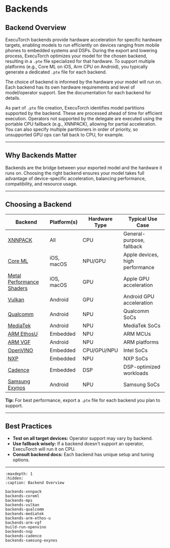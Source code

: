 # Backends

## Backend Overview

ExecuTorch backends provide hardware acceleration for specific hardware targets, enabling models to run efficiently on devices ranging from mobile phones to embedded systems and DSPs. During the export and lowering process, ExecuTorch optimizes your model for the chosen backend, resulting in a `.pte` file specialized for that hardware. To support multiple platforms (e.g., Core ML on iOS, Arm CPU on Android), you typically generate a dedicated `.pte` file for each backend.

The choice of backend is informed by the hardware your model will run on. Each backend has its own hardware requirements and level of model/operator support. See the documentation for each backend for details.

As part of `.pte` file creation, ExecuTorch identifies model partitions supported by the backend. These are processed ahead of time for efficient execution. Operators not supported by the delegate are executed using the portable CPU fallback (e.g., XNNPACK), allowing for partial acceleration. You can also specify multiple partitioners in order of priority, so unsupported GPU ops can fall back to CPU, for example.

---

## Why Backends Matter

Backends are the bridge between your exported model and the hardware it runs on. Choosing the right backend ensures your model takes full advantage of device-specific acceleration, balancing performance, compatibility, and resource usage.

---

## Choosing a Backend

| Backend                                  | Platform(s)         | Hardware Type | Typical Use Case                |
|------------------------------------------|---------------------|---------------|---------------------------------|
| [XNNPACK](backends-xnnpack)              | All                 | CPU           | General-purpose, fallback       |
| [Core ML](backends-coreml)               | iOS, macOS          | NPU/GPU       | Apple devices, high performance |
| [Metal Performance Shaders](backends-mps)| iOS, macOS          | GPU           | Apple GPU acceleration          |
| [Vulkan ](backends-vulkan)               | Android             | GPU           | Android GPU acceleration        |
| [Qualcomm](backends-qualcomm)            | Android             | NPU           | Qualcomm SoCs                   |
| [MediaTek](backends-mediatek)            | Android             | NPU           | MediaTek SoCs                   |
| [ARM EthosU](backends-arm-ethos-u)       | Embedded            | NPU           | ARM MCUs                        |
| [ARM VGF](backends-arm-vgf)              | Android             | NPU           | ARM platforms                   |
| [OpenVINO](build-run-openvino)           | Embedded            | CPU/GPU/NPU   | Intel  SoCs                     |
| [NXP](backends-nxp)                      | Embedded            | NPU           | NXP SoCs                        |
| [Cadence](backends-cadence)              | Embedded            | DSP           | DSP-optimized workloads         |
| [Samsung Exynos](backends-samsung-exynos)| Android             | NPU           | Samsung SoCs                    |

**Tip:** For best performance, export a `.pte` file for each backend you plan to support.

---

## Best Practices

- **Test on all target devices:** Operator support may vary by backend.
- **Use fallback wisely:** If a backend doesn't support an operator, ExecuTorch will run it on CPU.
- **Consult backend docs:** Each backend has unique setup and tuning options.

---

```{toctree}
:maxdepth: 1
:hidden:
:caption: Backend Overview

backends-xnnpack
backends-coreml
backends-mps
backends-vulkan
backends-qualcomm
backends-mediatek
backends-arm-ethos-u
backends-arm-vgf
build-run-openvino
backends-nxp
backends-cadence
backends-samsung-exynos
